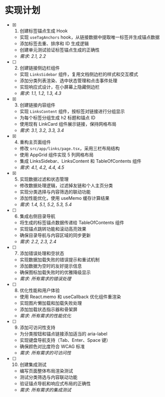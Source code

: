 # 实现计划

- [x] 1. 创建标签锚点生成 Hook
  - 实现 `useTagAnchors` hook，从链接数据中提取唯一标签并生成锚点数据
  - 添加标签去重、排序和 ID 生成逻辑
  - 创建单元测试验证标签锚点生成的正确性
  - _需求: 2.1, 2.2_

- [ ] 2. 创建链接侧边栏组件
  - 实现 `LinksSidebar` 组件，复用文档侧边栏的样式和交互模式
  - 添加分类列表渲染、选中状态管理和点击事件处理
  - 实现响应式设计，在小屏幕上隐藏侧边栏
  - _需求: 1.1, 1.2, 1.3, 4.3_

- [x] 3. 创建链接内容组件
  - 实现 `LinksContent` 组件，按标签对链接进行分组显示
  - 为每个标签分组生成 h2 标题和锚点 ID
  - 使用现有 LinkCard 组件展示链接，保持网格布局
  - _需求: 3.1, 3.2, 3.3, 3.4_

- [x] 4. 重构主页面组件
  - 修改 `src/app/links/page.tsx`，采用三栏布局结构
  - 使用 AppGrid 组件实现 5 列网格布局
  - 集成 LinksSidebar、LinksContent 和 TableOfContents 组件
  - _需求: 4.1, 4.2, 4.4, 4.5_

- [x] 5. 实现数据过滤和状态管理
  - 修改数据处理逻辑，过滤掉友链和个人主页分类
  - 实现分类选择与内容筛选的联动功能
  - 添加性能优化，使用 useMemo 缓存计算结果
  - _需求: 1.4, 5.1, 5.2, 5.3, 5.4_

- [ ] 6. 集成右侧目录导航
  - 将生成的标签锚点数据传递给 TableOfContents 组件
  - 实现锚点跳转功能和滚动高亮效果
  - 确保目录导航与内容区域的同步更新
  - _需求: 2.2, 2.3, 2.4_

- [ ] 7. 添加错误处理和空状态
  - 实现数据加载失败的错误提示和重试机制
  - 添加数据为空时的友好提示信息
  - 确保图标加载失败时的优雅降级显示
  - _需求: 所有需求的错误处理_

- [ ] 8. 优化性能和用户体验
  - 使用 React.memo 和 useCallback 优化组件重渲染
  - 实现图片懒加载和加载失败处理
  - 添加加载状态指示器和骨架屏
  - _需求: 所有需求的性能优化_

- [ ] 9. 添加可访问性支持
  - 为分类按钮和锚点链接添加适当的 aria-label
  - 实现键盘导航支持（Tab、Enter、Space 键）
  - 确保颜色对比度符合 WCAG 标准
  - _需求: 所有需求的可访问性_

- [ ] 10. 创建集成测试
  - 编写页面整体布局渲染测试
  - 测试分类筛选与内容联动功能
  - 验证锚点导航和响应式布局的正确性
  - _需求: 所有需求的集成测试_
